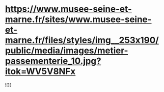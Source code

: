 # https://www.musee-seine-et-marne.fr/sites/www.musee-seine-et-marne.fr/files/styles/img__253x190/public/media/images/metier-passementerie_10.jpg?itok=WV5V8NFx

![](
